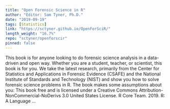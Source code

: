 ```yaml
---
title: "Open Forensic Science in R"
author: "Editor: Sam Tyner, Ph.D."
date: "2019-09-19"
tags: [Statistics]
link: "https://sctyner.github.io/OpenForSciR/"
length_weight: "16.7%"
repo: "sctyner/openforscir"
pinned: false
---
```


This book is for anyone looking to do forensic science analysis in a data-driven and open way. Whether you are a student, teacher, or scientist, this book is for you. We take the latest research, primarily from the Center for Statistics and Applications in Forensic Evidence (CSAFE) and the National Institute of Standards and Technology (NIST) and show you how to solve forensic science problems in R. The book makes some assumptions about you: This book free and is licensed under a Creative Commons Attribution-NonCommercial-NoDerivs 3.0 United States License. R Core Team. 2019. R: A Language ...
